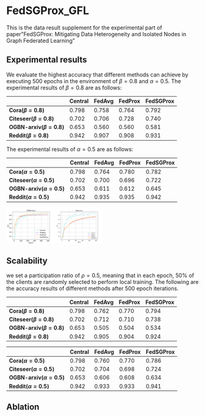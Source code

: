 # FedSGProx_GFL
This is the data result supplement for the experimental part of paper"FedSGProx: Mitigating Data Heterogeneity and Isolated Nodes in Graph Federated Learning"

## Experimental results

We evaluate the highest accuracy that different methods can achieve by executing 500 epochs in the environment of $\beta=0.8$ and $\alpha=0.5$. The experimental results of $\beta=0.8$ are as follows:

|       | **Central**  | __FedAvg__  | __FedProx__  | __FedSGProx__
|--------------|-------|------|-------|-------
|__Cora($\beta=0.8$)__   | 0.798     | 0.758    |  0.764    |   0.792   
|__Citeseer($\beta=0.8$)__   | 0.702     | 0.706    |  0.728    |   0.740   
|__OGBN-arxiv($\beta=0.8$)__     | 0.653     | 0.560    |  0.560    |   0.581   
|__Reddit($\beta=0.8$)__   | 0.942     | 0.907    |  0.908    |   0.931   

The experimental results of $\alpha=0.5$ are as follows:

|       | **Central**  | __FedAvg__  | __FedProx__  | __FedSGProx__
|--------------|-------|------|-------|-------
|__Cora($\alpha=0.5$)__   | 0.798     | 0.764    |  0.780    |   0.782   
|__Citeseer($\alpha=0.5$)__   | 0.702     | 0.700    |  0.696    |   0.722   
|__OGBN-arxiv($\alpha=0.5$)__     | 0.653     | 0.611    |  0.612    |   0.645   
|__Reddit($\alpha=0.5$)__   | 0.942     | 0.935    |  0.935    |   0.942  

<img src="https://github.com/meng1103/FedSGProx_GFL/blob/main/result/k120_ogbn-arxiv_cn1_LDA05.png" width="25%" height="25%"><img src="https://github.com/meng1103/FedSGProx_GFL/blob/main/result/k120_ogbn-arxiv_cn1_rate08.png" width="25%" height="25%">

## Scalability
we set a participation ratio of $\rho=0.5$, meaning that in each epoch, 50% of the clients are randomly selected to perform local training. The following are the accuracy results of different methods after 500 epoch iterations.

|       | **Central**  | __FedAvg__  | __FedProx__  | __FedSGProx__
|--------------|-------|------|-------|-------
|__Cora($\beta=0.8$)__   | 0.798     | 0.762    |  0.770    |   0.794   
|__Citeseer($\beta=0.8$)__   | 0.702     | 0.712    |  0.710    |   0.738   
|__OGBN-arxiv($\beta=0.8$)__     | 0.653     | 0.505    |  0.504    |   0.534   
|__Reddit($\beta=0.8$)__   | 0.942     | 0.905    |  0.904    |   0.924   



|       | **Central**  | __FedAvg__  | __FedProx__  | __FedSGProx__
|--------------|-------|------|-------|-------
|__Cora($\alpha=0.5$)__   | 0.798     | 0.760    |  0.770    |   0.786   
|__Citeseer($\alpha=0.5$)__   | 0.702     | 0.704    |  0.698    |   0.724   
|__OGBN-arxiv($\alpha=0.5$)__     | 0.653     | 0.606    |  0.608    |   0.634   
|__Reddit($\alpha=0.5$)__   | 0.942     | 0.933    |  0.933    |   0.941   


## Ablation
